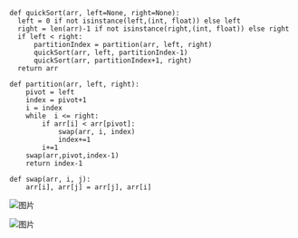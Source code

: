     def quickSort(arr, left=None, right=None):
      left = 0 if not isinstance(left,(int, float)) else left
      right = len(arr)-1 if not isinstance(right,(int, float)) else right
      if left < right:
          partitionIndex = partition(arr, left, right)
          quickSort(arr, left, partitionIndex-1)
          quickSort(arr, partitionIndex+1, right)
      return arr

    def partition(arr, left, right):
        pivot = left
        index = pivot+1
        i = index
        while  i <= right:
            if arr[i] < arr[pivot]:
                swap(arr, i, index)
                index+=1
            i+=1
        swap(arr,pivot,index-1)
        return index-1

    def swap(arr, i, j):
        arr[i], arr[j] = arr[j], arr[i]

![图片](https://user-images.githubusercontent.com/38878365/182565053-04856911-4cb0-4f53-862a-3d5b5a59f03d.png)

![图片](https://user-images.githubusercontent.com/38878365/182565349-cee83ee7-48fa-40df-8b1a-df645547f596.png)
